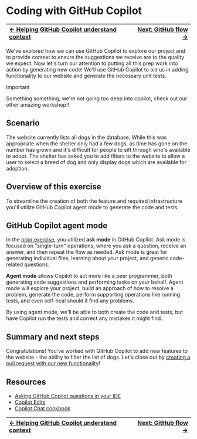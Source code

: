 # Coding with GitHub Copilot

| [← Helping GitHub Copilot understand context][walkthrough-previous] | [Next: GitHub flow →][walkthrough-next] |
|:-----------------------------------|------------------------------------------:|

We've explored how we can use GitHub Copilot to explore our project and to provide context to ensure the suggestions we receive are to the quality we expect. Now let's turn our attention to putting all this prep work into action by generating new code! We'll use GitHub Copilot to aid us in adding functionality to our website and generate the necessary unit tests.

> [!IMPORTANT]
> Something something, we're not going too deep into copilot, check out our other amazing workshop!!

## Scenario

The website currently lists all dogs in the database. While this was appropriate when the shelter only had a few dogs, as time has gone on the number has grown and it's difficult for people to sift through who's available to adopt. The shelter has asked you to add filters to the website to allow a user to select a breed of dog and only display dogs which are available for adoption.

## Overview of this exercise

To streamline the creation of both the feature and required infrastructure you'll utilize GitHub Copilot agent mode to generate the code and tests.

## GitHub Copilot agent mode

In the [prior exercise][walkthrough-previous], you utilized **ask mode** in GitHub Copilot. Ask mode is focused on "single-turn" operations, where you ask a question, receive an answer, and then repeat the flow as needed. Ask mode is great for generating individual files, learning about your project, and generic code-related questions.

**Agent mode** allows Copilot to act more like a peer programmer, both generating code suggestions and performing tasks on your behalf. Agent mode will explore your project, build an approach of how to resolve a problem, generate the code, perform supporting operations like running tests, and even self-heal should it find any problems.

By using agent mode, we'll be able to both create the code and tests, but have Copilot run the tests and correct any mistakes it might find.

## Summary and next steps
Congratulations! You've worked with GitHub Copilot to add new features to the website - the ability to filter the list of dogs. Let's close out by [creating a pull request with our new functionality][walkthrough-next]!

## Resources
- [Asking GitHub Copilot questions in your IDE][copilot-questions]
- [Copilot Edits][copilot-chat-edits]
- [Copilot Chat cookbook][copilot-chat-cookbook]

| [← Helping GitHub Copilot understand context][walkthrough-previous] | [Next: GitHub flow →][walkthrough-next] |
|:-----------------------------------|------------------------------------------:|

[copilot-chat-cookbook]: https://docs.github.com/en/copilot/copilot-chat-cookbook
[copilot-chat-edits]: https://code.visualstudio.com/docs/copilot/copilot-edits
[copilot-questions]: https://docs.github.com/en/copilot/using-github-copilot/copilot-chat/asking-github-copilot-questions-in-your-ide
[localhost]: http://localhost:4321
[localhost-breeds]: http://localhost:5100/api/breeds
[walkthrough-previous]: 5-context.md
[walkthrough-next]: 7-github-flow.md
